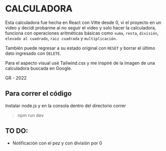 # CALCULADORA

Esta calculadora fue hecha en React con Vitte desde 0, vi el proyecto en un video
y decidí probarme al no seguir el video y solo hacer la calculadora, funciona
con operaciones aritméticas básicas como `suma`, `resta`, `división`, 
`elevado al cuadrado`, `raiz cuadrada` y `multiplicación`.

También puede regresar a su estado original con `RESET` y borrar el último dato
ingresado con `DELETE`.

Para el aspecto visual usé Tailwind.css y me inspiré de la imagen de una calculadora 
buscada en Google.

GR - 2022

## Para correr el código

Instalar node.js y en la consola dentro del directorio correr

> npm run dev

## TO DO:

- Notificación con el pez y con división por 0